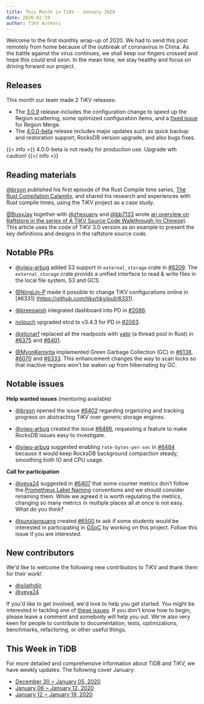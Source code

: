 ```yaml
---
title: This Month in TiKV - January 2020
date: 2020-02-19
author: TiKV Authors
---
```


<!-- Fill in the below from the API: https://developer.github.com/v4/explorer/ -->

Welcome to the first monthly wrap-up of 2020. We had to send this post remotely from home because of the outbreak of coronavirus in China. As the battle against the virus continues, we shall keep our fingers crossed and hope this could end soon. In the mean time, we stay healthy and focus on driving forward our project.

## Releases

This month our team made 2 TiKV releases:

- The [3.0.9](https://github.com/tikv/tikv/releases/tag/v3.0.9) release includes the configuration change to speed up the Region scattering, some optimized configuration items, and a [fixed issue](https://github.com/tikv/tikv/pull/6431) for Region Merge.
- The [4.0.0-beta](https://github.com/tikv/tikv/releases/tag/v4.0.0-beta) release includes major updates such as quick backup and restoration support, RocksDB version upgrade, and also bugs fixes.

{{< info >}}
4.0.0-beta is not ready for production use. Upgrade wth caution!
{{</ info >}}

## Reading materials

[@brson](https://github.com/brson) published his first episode of the Rust Compile time series, [The Rust Compilation Calamity](https://tikv.org/blog/rust-compilation-calamity/), and shared his research and experiences with Rust compile times, using the TiKV project as a case study.

[@BusyJay](https://github.com/BusyJay) together with [@zhexuany](https://github.com/zhexuany) and [@bb7133](https://github.com/bb7133) wrote [an overview on Raftstore in the series of A TiKV Source Code Walkthrough (in Chinese)](https://pingcap.com/blog-cn/tikv-source-code-reading-17/). This article uses the code of TiKV 3.0 version as an example to present the key definitions and designs in the raftstore source code.

## Notable PRs

- [@yiwu-arbug](https://github.com/yiwu-arbug) added S3 support in `external_storage` crate in [#6209](https://github.com/tikv/tikv/pull/6209). The `external_storage` crate provids a unified interface to read & write files in the local file system, S3 and GCS.

- [@NingLin-P](https://github.com/NingLin-P) made it possible to change TiKV configurations online in [#6331] (https://github.com/tikv/tikv/pull/6331).

- [@breeswish](https://github.com/breeswish) integrated dashboard into PD in [#2086](https://github.com/pingcap/pd/pull/2086).

- [nolouch](https://github.com/nolouch) upgraded etcd to v3.4.3 for PD in [#2063](https://github.com/pingcap/pd/pull/2063).

- [@sticnarf](https://github.com/sticnarf) replaced all the readpools with [yatp](https://github.com/tikv/yatp) (a thread pool in Rust) in [#6375](https://github.com/tikv/tikv/pull/6375) and [#6401](https://github.com/tikv/tikv/pull/6401).

- [@MyonKeminta](https://github.com/MyonKeminta) implemented Green Garbage Collection (GC) in [#6138](https://github.com/tikv/tikv/pull/6138), [#6070](https://github.com/tikv/tikv/pull/6070) and [#6333](https://github.com/tikv/tikv/pull/6333). This enhancement changes the way to scan locks so that inactive regions won't be waken up from hibernating by GC.

## Notable issues

**Help wanted issues** (mentoring available)

- [@brson](https://github.com/brson) opened the issue [#6402](https://github.com/tikv/tikv/issues/6402) regarding organizing and tracking progress on abstracting TiKV over generic storage engines.

- [@yiwu-arbug](https://github.com/yiwu-arbug) created the issue [#6496](https://github.com/tikv/tikv/issues/6496), requesting a feature to make RocksDB issues easy to investigate.

- [@yiwu-arbug](https://github.com/yiwu-arbug) suggested enabling `rate-bytes-per-sec` in [#6484](https://github.com/tikv/tikv/issues/6484) because it would keep RocksDB background compaction steady, smoothing both IO and CPU usage.

**Call for participation**

- [@yeya24](https://github.com/yeya24) suggested in [#6407](https://github.com/tikv/tikv/issues/6407) that some counter metrics don’t follow  the [Prometheus Label Naming](https://prometheus.io/docs/practices/naming/) conventions and we should consider renaming them. While we agreed it is worth regulating the metrics, changing so many metrics in multiple places all at once is not easy. What do you think?

- [@sunxiaoguang](https://github.com/sunxiaoguang) created  [#6500](#6500) to ask if some students would be interested in participating in [GSoC](https://summerofcode.withgoogle.com/) by working on this project. Follow this issue if you are interested.

## New contributors

We'd like to welcome the following new contributors to TiKV and thank them for their work!

* [@silathdiir](https://github.com/silathdiir)
* [@yeya24](https://github.com/yeya24)

If you'd like to get involved, we'd love to help you get started. You might be interested in tackling one of [these issues](https://github.com/tikv/tikv/issues?q=is%3Aopen+is%3Aissue+label%3A%22D%3A+Easy%22+label%3A%22S%3A+HelpWanted%22). If you don't know how to begin, please leave a comment and somebody will help you out. We're also very keen for people to contribute to documentation, tests, optimizations, benchmarks, refactoring, or other useful things.

## This Week in TiDB

For more detailed and comprehensive information about TiDB and TiKV, we have weekly updates. The following cover January:

*   [December 30 ~ January 05, 2020](https://pingcap.com/weekly/2020-01-06-tidb-weekly/)
*   [January 06 ~ January 12, 2020](https://pingcap.com/weekly/2020-01-14-tidb-weekly/)
*   [January 12 ~ January 19, 2020](https://pingcap.com/weekly/2020-01-20-tidb-weekly/)

